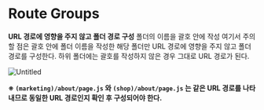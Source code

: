 # Route Groups

**URL 경로에 영향을 주지 않고 폴더 경로 구성**
폴더의 이름을 괄호 안에 작성
여기서 주의할 점은 괄호 안에 폴더 이름을 작성한 해당 폴더만 URL 경로에 영향을 주지 않고 폴더 경로를 구성한다. 하위 폴더에는 괄호를 작성하지 않은 경우 그대로 URL 경로가 된다.

![Untitled](https://s3-us-west-2.amazonaws.com/secure.notion-static.com/7ee2d4e8-0847-4422-a2a3-4006c50cf0f8/Untitled.png)

**※ `(marketing)/about/page.js` 와 `(shop)/about/page.js` 는 같은 URL 경로를 나타내므로 동일한 URL 경로인지 확인 후 구성되어야 한다.**
